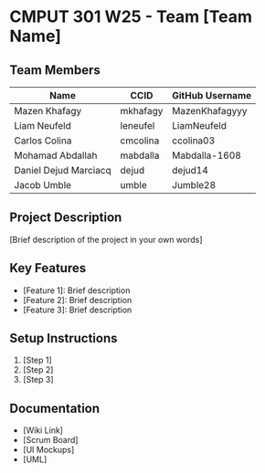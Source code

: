 # CMPUT 301 W25 - Team [Team Name]

## Team Members

| Name        | CCID   | GitHub Username |
| ----------- | ------ | --------------- |
| Mazen Khafagy | mkhafagy | MazenKhafagyyy     |
| Liam Neufeld | leneufel | LiamNeufeld     |
| Carlos Colina | cmcolina | ccolina03     |
| Mohamad Abdallah | mabdalla | Mabdalla-1608     |
| Daniel Dejud Marciacq | dejud | dejud14     |
| Jacob Umble | umble | Jumble28 |

## Project Description

[Brief description of the project in your own words]

## Key Features

- [Feature 1]: Brief description
- [Feature 2]: Brief description
- [Feature 3]: Brief description

## Setup Instructions

1. [Step 1]
2. [Step 2]
3. [Step 3]

## Documentation

- [Wiki Link]
- [Scrum Board]
- [UI Mockups]
- [UML]
